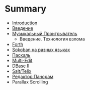# Summary

* [Introduction](README.md)
* [Введение](introduction/vvedenie.md)
* [Музыкальный Проигрыватель](musicplayer/muzikalnii_proigrivatel.md)
   * Введение. Технология взлома
* [Forth](rp/forth.md)
* [Sokoban на разных языках](sokoban/introduction.md)
* [Паскаль](paskal.md)
* [Multi-Edit](rp/multi-edit.md)
* [DBase II](rp/dbase.md)
* [Salt/Telix](rp/salttelix.md)
* [Редактор Панорам](panningeditor/redaktor_panoram.md)
* Parallax Scrolling

